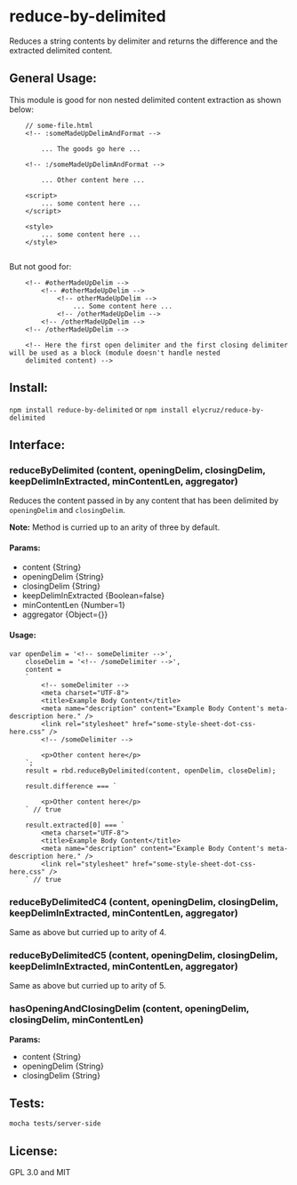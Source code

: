 # reduce-by-delimited
Reduces a string contents by delimiter and returns the difference and the extracted delimited content.

## General Usage:
This module is good for non nested delimited content extraction as shown below:
```
    // some-file.html
    <!-- :someMadeUpDelimAndFormat -->
    
        ... The goods go here ...
        
    <!-- :/someMadeUpDelimAndFormat -->
    
        ... Other content here ...
        
    <script>
        ... some content here ...
    </script>
    
    <style>
        ... some content here ...
    </style>
    
```

But not good for:
```       
    <!-- #otherMadeUpDelim -->
        <!-- #otherMadeUpDelim -->
            <!-- otherMadeUpDelim -->
                ... Some content here ...
            <!-- /otherMadeUpDelim -->
        <!-- /otherMadeUpDelim -->
    <!-- /otherMadeUpDelim -->
    
    <!-- Here the first open delimiter and the first closing delimiter will be used as a block (module doesn't handle nested 
    delimited content) -->
```

## Install:
`npm install reduce-by-delimited` or 
`npm install elycruz/reduce-by-delimited`

## Interface:
### reduceByDelimited (content, openingDelim, closingDelim, keepDelimInExtracted, minContentLen, aggregator)
Reduces the content passed in by any content that has been delimited by `openingDelim` and `closingDelim`.

**Note:** Method is curried up to an arity of three by default.

#### Params:
- content {String}
- openingDelim {String}
- closingDelim {String}
- keepDelimInExtracted {Boolean=false}
- minContentLen {Number=1}
- aggregator {Object={}}

#### Usage:
```
var openDelim = '<!-- someDelimiter -->',
    closeDelim = '<!-- /someDelimiter -->',
    content = 
    `
        <!-- someDelimiter -->
        <meta charset="UTF-8">
        <title>Example Body Content</title>
        <meta name="description" content="Example Body Content's meta-description here." />
        <link rel="stylesheet" href="some-style-sheet-dot-css-here.css" />
        <!-- /someDelimiter -->
        
        <p>Other content here</p>
    `;
    result = rbd.reduceByDelimited(content, openDelim, closeDelim);
    
    result.difference === `
    
        <p>Other content here</p>
    ` // true
    
    result.extracted[0] === `
        <meta charset="UTF-8">
        <title>Example Body Content</title>
        <meta name="description" content="Example Body Content's meta-description here." />
        <link rel="stylesheet" href="some-style-sheet-dot-css-here.css" />
    ` // true
```

### reduceByDelimitedC4 (content, openingDelim, closingDelim, keepDelimInExtracted, minContentLen, aggregator)
Same as above but curried up to arity of 4.

### reduceByDelimitedC5 (content, openingDelim, closingDelim, keepDelimInExtracted, minContentLen, aggregator)
Same as above but curried up to arity of 5.

### hasOpeningAndClosingDelim (content, openingDelim, closingDelim, minContentLen)

**Params:**
- content {String}
- openingDelim {String}
- closingDelim {String}

## Tests:
`mocha tests/server-side`

## License:
GPL 3.0 and MIT
